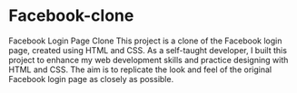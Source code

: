 # Facebook-clone
Facebook Login Page Clone This project is a clone of the Facebook login page, created using HTML and CSS. As a self-taught developer, I built this project to enhance my web development skills and practice designing with HTML and CSS. The aim is to replicate the look and feel of the original Facebook login page as closely as possible. 

